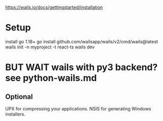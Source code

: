 https://wails.io/docs/gettingstarted/installation

# Setup

install go 1.18+
go install github.com/wailsapp/wails/v2/cmd/wails@latest
wails init -n myproject -t react-ts
wails dev

# BUT WAIT wails with py3 backend? see python-wails.md

## Optional
UPX for compressing your applications.
NSIS for generating Windows installers.


